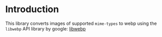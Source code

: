 # Introduction
This library converts images of supported `mime-types`  to webp using the `libwebp` API library by google: [libwebp](https://chromium.googlesource.com/webm/libwebp/)

